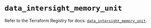# `data_intersight_memory_unit`

Refer to the Terraform Registry for docs: [`data_intersight_memory_unit`](https://registry.terraform.io/providers/ciscodevnet/intersight/1.0.71/docs/data-sources/memory_unit).
